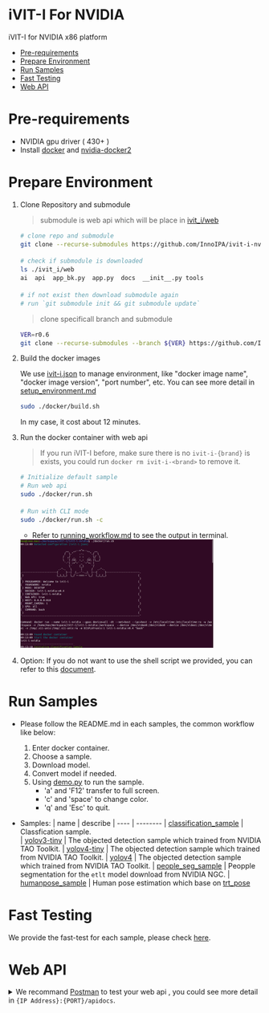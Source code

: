 # iVIT-I For NVIDIA
iVIT-I for NVIDIA x86 platform

* [Pre-requirements](#pre-requirements)
* [Prepare Environment](#prepare-environment)
* [Run Samples](#run-samples)
* [Fast Testing](#fast-testing)
* [Web API](#web-api)

# Pre-requirements
* NVIDIA gpu driver ( 430+ )
* Install [docker](https://max-c.notion.site/Install-Docker-9a0927c9b8aa4455b66548843246152f) and [nvidia-docker2](https://max-c.notion.site/Install-NVIDIA-Docker-b15e1b2930f646f389675bde6a04c9e2)


# Prepare Environment

1. Clone Repository and submodule
    > submodule is web api which will be place in [ivit_i/web](./ivit_i/web)
    ```bash
    # clone repo and submodule
    git clone --recurse-submodules https://github.com/InnoIPA/ivit-i-nvidia.git && cd ivit-i-nvidia
    
    # check if submodule is downloaded
    ls ./ivit_i/web
    ai  api  app_bk.py  app.py  docs  __init__.py tools

    # if not exist then download submodule again
    # run `git submodule init && git submodule update`
    ```
    > clone specificall branch and submodule
    ```bash
    VER=r0.6
    git clone --recurse-submodules --branch ${VER} https://github.com/InnoIPA/ivit-i-nvidia.git && cd ivit-i-nvidia
    ```

2. Build the docker images

    We use [ivit-i.json](ivit-i.json) to manage environment, like "docker image name", "docker image version", "port number", etc. You can see more detail in [setup_environment.md](docs/setup_environment.md)
    ```bash
    sudo ./docker/build.sh
    ```
    In my case, it cost about 12 minutes.

3. Run the docker container with web api

    > If you run iVIT-I before, make sure there is no `ivit-i-{brand}` is exists, you could run `docker rm ivit-i-<brand>` to remove it.
    ```bash
    # Initialize default sample 
    # Run web api
    sudo ./docker/run.sh

    # Run with CLI mode
    sudo ./docker/run.sh -c
    ```
    * Refer to [running_workflow.md](docs/running_workflow.md) to see the output in terminal.
    <img src="docs/images/run_script_info.png" width=80%>

4. Option: If you do not want to use the shell script we provided, you can refer to this [document](docs/activate_env_for_developer.md).

# Run Samples
* Please follow the README.md in each samples, the common workflow like below:
    1. Enter docker container.
    1. Choose a sample.
    2. Download model.
    3. Convert model if needed.
    4. Using [demo.py](./demo.py) to run the sample.
        * 'a' and 'F12' transfer to full screen.
        * 'c' and 'space' to change color.
        * 'q' and 'Esc' to quit.

* Samples:
    | name | describe 
    | ---- | -------- 
    | [classification_sample](task/classification_sample/README.md)    |  Classfication sample.  
    | [yolov3-tiny](task/yolov3-tiny-sample/README.md)   | The objected detection sample which trained from NVIDIA TAO Toolkit.
    | [yolov4-tiny](task/yolov4-tiny-sample/README.md)   | The objected detection sample which trained from NVIDIA TAO Toolkit.
    | [yolov4](task/yolov4-sample/README.md)   | The objected detection sample which trained from NVIDIA TAO Toolkit.
    | [people_seg_sample](task/people_seg_sample/README.md)   | Peopple segmentation for the `etlt` model download from NVIDIA NGC.
    | [humanpose_sample](task/humanpose_sample/README.md) | Human pose estimation which base on [trt_pose](https://github.com/NVIDIA-AI-IOT_pose)


# Fast Testing
We provide the fast-test for each sample, please check [here](./test/README.md).


# Web API
<details>
    <summary>
        We recommand <a href="https://www.postman.com/">Postman</a> to test your web api , you could see more detail in <code>{IP Address}:{PORT}/apidocs</code>.
    </summary>
    <img src="docs/images/apidocs.png" width=80%>
    
</details>
<br>